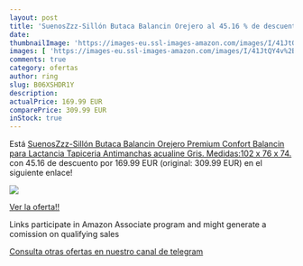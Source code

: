 ```yaml
---
layout: post
title: 'SuenosZzz-Sillón Butaca Balancin Orejero al 45.16 % de descuento'
date: 
thumbnailImage: 'https://images-eu.ssl-images-amazon.com/images/I/41JtQY4v%2BkL._SL200_.jpg'
images: [ 'https://images-eu.ssl-images-amazon.com/images/I/41JtQY4v%2BkL._SL200_.jpg' ]
comments: true
category: ofertas
author: ring
slug: B06XSHDR1Y
description:
actualPrice: 169.99 EUR
comparePrice: 309.99 EUR
inStock: true
---
```


Está [SuenosZzz-Sillón Butaca Balancin Orejero Premium Confort  Balancin para Lactancia  Tapiceria Antimanchas acualine Gris. Medidas:102 x 76 x 74.](https://www.amazon.es/dp/B06XSHDR1Y/?tag=tolees-21) con 45.16 de descuento por 169.99 EUR (original: 309.99 EUR) en el siguiente enlace!

[![](https://images-eu.ssl-images-amazon.com/images/I/41JtQY4v%2BkL._SL200_.jpg)](https://www.amazon.es/dp/B06XSHDR1Y/?tag=tolees-21)

[Ver la oferta!!](https://www.amazon.es/dp/B06XSHDR1Y/?tag=tolees-21)

Links participate in Amazon Associate program and might generate a comission on qualifying sales

[Consulta otras ofertas en nuestro canal de telegram](https://t.me/s/ofertas25)
